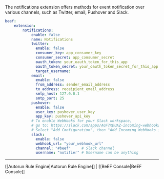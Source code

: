 The notifications extension offers methods for event notification over various channels, such as Twitter, email, Pushover and Slack. 

```yaml
beef:
    extension:
        notifications:
            enable: false
            name: Notifications
            twitter:
              enable: false
              consumer_key: app_consumer_key
              consumer_secret: app_consumer_secret
              oauth_token: your_oauth_token_for_this_app
              oauth_token_secret: your_oauth_token_secret_for_this_app
              target_username: 
            email:
              enable: false
              from_address: sender_email_address
              to_address: receipient_email_address
              smtp_host: 127.0.0.1
              smtp_port: 25
            pushover:
              enable: false
              user_key: pushover_user_key
              app_key: pushover_api_key
            # To enable WebHooks for your Slack workspace,
            # go to: https://slack.com/apps/A0F7XDUAZ-incoming-webhooks
            # Select "Add Configuration", then "Add Incoming WebHooks integration"
            slack:
              enable: false
              webhook_url: "your_webhook_url"
              channel: "#beef"     # Slack channel
              username: "notifier" # Username can be anything
```
***
[[Autorun Rule Engine|Autorun Rule Engine]] | [[BeEF Console|BeEF Console]]